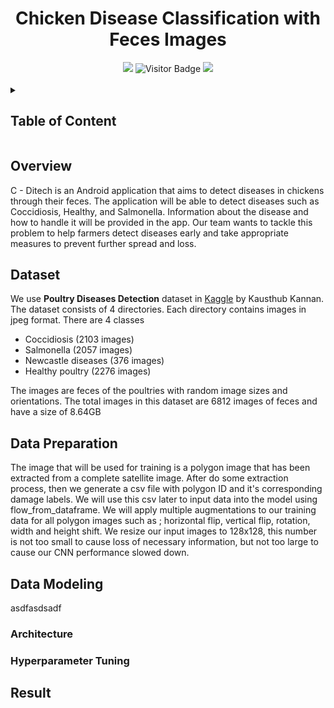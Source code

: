 <div align="center">
  
  # Chicken Disease Classification with Feces Images
  
  <img src="https://img.shields.io/github/repo-size/C-Ditech/ML?style=for-the-badge&color=darkgoldenrod">
  <img alt="Visitor Badge" src="https://visitor-badge.feriirawann.repl.co?username=C-Ditech&repo=ML&label=VISITOR&style=for-the-badge&color=238636&contentType=svg">
  <img src="https://img.shields.io/github/contributors/C-Ditech/ML?style=for-the-badge&color=blue"></br></br>
  
</div>

<details>
  
  <summary><h2>Table of Content</h2></summary>
  
  * [Overview](#overview)
  * [Dataset](#dataset)
  * [Data Preparation](#dataprep)
  * [Data Modeling](#datamodel)
    * [Architecture](#architecture)
    * [Hyperparameter Tuning](#tuning)
  * [Result](#result)
  
</details>

<h2 id="overview">Overview</h2>

C - Ditech is an Android application that aims to detect diseases in chickens through their feces. The application will be able to detect diseases such as Coccidiosis, Healthy, and Salmonella. Information about the disease and how to handle it will be provided in the app. Our team wants to tackle this problem to help farmers detect diseases early and take appropriate measures to prevent further spread and loss.

<h2 id="dataset">Dataset</h2>

We use **Poultry Diseases Detection** dataset in [Kaggle](https://www.kaggle.com/datasets/kausthubkannan/poultry-diseases-detection) by Kausthub Kannan. The dataset consists of 4 directories. Each directory contains images in jpeg format. There are 4 classes 

* Coccidiosis (2103 images)
* Salmonella (2057 images)
* Newcastle diseases (376 images)
* Healthy poultry (2276 images)

The images are feces of the poultries with random image sizes and orientations. The total images in this dataset are 6812 images of feces and have a size of 8.64GB
  
<h2 id="dataprep">Data Preparation</h2>

The image that will be used for training is a polygon image that has been extracted from a complete satellite image. After do some extraction process, then we generate a csv file with polygon ID and it's corresponding damage labels. We will use this csv later to input data into the model using flow_from_dataframe. We will apply multiple augmentations to our training data for all polygon images such as ; horizontal flip, vertical flip, rotation, width and height shift. We resize our input images to 128x128, this number is not too small to cause loss of necessary information, but not too large to cause our CNN performance slowed down.

<h2 id="datamodel">Data Modeling</h2>
asdfasdsadf

<h3 id="architecture">Architecture</h3>

<h3 id="tuning">Hyperparameter Tuning</h3>

<h2 id="result">Result</h2>

